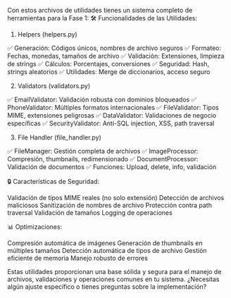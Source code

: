 Con estos archivos de utilidades tienes un sistema completo de herramientas para la Fase 1:
🛠️ Funcionalidades de las Utilidades:
1. Helpers (helpers.py)

✅ Generación: Códigos únicos, nombres de archivo seguros
✅ Formateo: Fechas, monedas, tamaños de archivo
✅ Validación: Extensiones, limpieza de strings
✅ Cálculos: Porcentajes, conversiones
✅ Seguridad: Hash, strings aleatorios
✅ Utilidades: Merge de diccionarios, acceso seguro

2. Validators (validators.py)

✅ EmailValidator: Validación robusta con dominios bloqueados
✅ PhoneValidator: Múltiples formatos internacionales
✅ FileValidator: Tipos MIME, extensiones peligrosas
✅ DataValidator: Validaciones de negocio específicas
✅ SecurityValidator: Anti-SQL injection, XSS, path traversal

3. File Handler (file_handler.py)

✅ FileManager: Gestión completa de archivos
✅ ImageProcessor: Compresión, thumbnails, redimensionado
✅ DocumentProcessor: Validación de documentos
✅ Funciones: Upload, delete, info, validación

🔒 Características de Seguridad:

Validación de tipos MIME reales (no solo extensión)
Detección de archivos maliciosos
Sanitización de nombres de archivo
Protección contra path traversal
Validación de tamaños
Logging de operaciones

📊 Optimizaciones:

Compresión automática de imágenes
Generación de thumbnails en múltiples tamaños
Detección automática de tipos de archivo
Gestión eficiente de memoria
Manejo robusto de errores

Estas utilidades proporcionan una base sólida y segura para el manejo de archivos, validaciones y operaciones comunes en tu sistema. ¿Necesitas algún ajuste específico o tienes preguntas sobre la implementación?